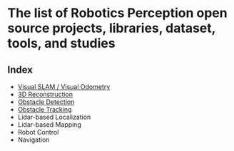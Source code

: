 # The list of Robotics Perception open source projects, libraries, dataset, tools, and studies

## Index
* [Visual SLAM / Visual Odometry](doc/VSLAM.md)
* [3D Reconstruction](doc/Reconstruction.md)
* [Obstacle Detection](doc/Obstacle_detection.md)
* [Obstacle Tracking](doc/Obstacle_tracking.md)
* Lidar-based Localization
* Lidar-based Mapping
* Robot Control
* Navigation